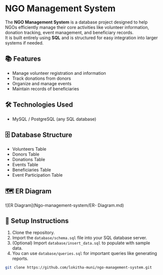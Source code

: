 # NGO Management System

The **NGO Management System** is a database project designed to help NGOs efficiently manage their core activities like volunteer information, donation tracking, event management, and beneficiary records.  
It is built entirely using **SQL** and is structured for easy integration into larger systems if needed.

## 📚 Features
- Manage volunteer registration and information
- Track donations from donors
- Organize and manage events
- Maintain records of beneficiaries

## 🛠️ Technologies Used
- MySQL / PostgreSQL (any SQL database)

## 🗄️ Database Structure
- Volunteers Table
- Donors Table
- Donations Table
- Events Table
- Beneficiaries Table
- Event Participation Table

## 🗺️ ER Diagram
![ER Diagram](Ngo-management-system/ER- Diagram.md)


## 🚀 Setup Instructions
1. Clone the repository.
2. Import the `database/schema.sql` file into your SQL database server.
3. (Optional) Import `database/insert_data.sql` to populate with sample data.
4. You can use `database/queries.sql` for important queries like generating reports.

```bash
git clone https://github.com/lokitha-muni/ngo-management-system.git
